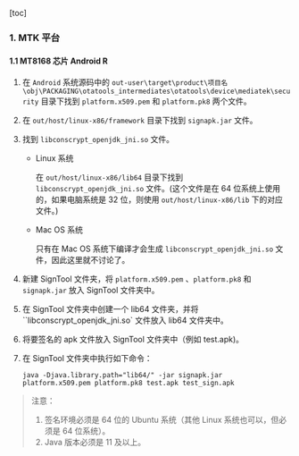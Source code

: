 [toc]

### 1. MTK 平台

#### 1.1 MT8168 芯片 Android R

1. 在 `Android` 系统源码中的 `out-user\target\product\项目名\obj\PACKAGING\otatools_intermediates\otatools\device\mediatek\security` 目录下找到 `platform.x509.pem` 和 `platform.pk8` 两个文件。

2. 在 `out/host/linux-x86/framework` 目录下找到 `signapk.jar` 文件。

3. 找到 `libconscrypt_openjdk_jni.so` 文件。

   + Linux 系统

     在 `out/host/linux-x86/lib64` 目录下找到 `libconscrypt_openjdk_jni.so` 文件。(这个文件是在 64 位系统上使用的，如果电脑系统是 32 位，则使用 `out/host/linux-x86/lib` 下的对应文件。)

   + Mac OS 系统

     只有在 Mac OS 系统下编译才会生成 `libconscrypt_openjdk_jni.so` 文件，因此这里就不讨论了。

4. 新建 SignTool 文件夹，将 `platform.x509.pem` 、`platform.pk8` 和 `signapk.jar` 放入 SignTool 文件夹中。

5. 在 SignTool 文件夹中创建一个 lib64 文件夹，并将 ``libconscrypt_openjdk_jni.so` 文件放入 lib64 文件夹中。

6. 将要签名的 apk 文件放入 SignTool 文件夹中（例如 test.apk)。

7. 在 SignTool 文件夹中执行如下命令：

   ```shell
   java -Djava.library.path="lib64/" -jar signapk.jar platform.x509.pem platform.pk8 test.apk test_sign.apk
   ```

> 注意：
>
> 1. 签名环境必须是 64 位的 Ubuntu 系统（其他 Linux 系统也可以，但必须是 64 位系统）。
> 2. Java 版本必须是 11 及以上。

